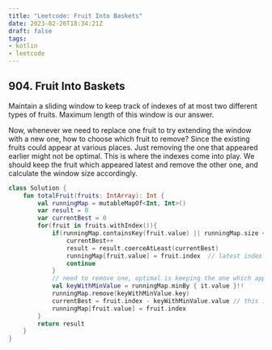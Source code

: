 ```yaml
---
title: "Leetcode: Fruit Into Baskets"
date: 2023-02-26T18:34:21Z
draft: false
tags:
- kotlin
- leetcode
---
```

## 904. Fruit Into Baskets
Maintain a sliding window to keep track of indexes of at most two different types of fruits. Maximum length of this window is our answer.

Now, whenever we need to replace one fruit to try extending the window with a new one, how to choose which fruit to remove? Since the existing fruits could appear at various places. Just removing the one that appeared earlier might not be optimal. This is where the indexes come into play. We should keep the fruit which appeared latest and remove the other one, and calculate the window size accordingly.

```kotlin
class Solution {
    fun totalFruit(fruits: IntArray): Int {
        val runningMap = mutableMapOf<Int, Int>()
        var result = 0
        var currentBest = 0
        for(fruit in fruits.withIndex()){
            if(runningMap.containsKey(fruit.value) || runningMap.size <= 1){
                currentBest++
                result = result.coerceAtLeast(currentBest)
                runningMap[fruit.value] = fruit.index  // latest index of that fruit
                continue
            }
            // need to remove one, optimal is keeping the one which appeared latest
            val keyWithMinValue = runningMap.minBy { it.value }!!
            runningMap.remove(keyWithMinValue.key)
            currentBest = fruit.index - keyWithMinValue.value // this is still remaining
            runningMap[fruit.value] = fruit.index
        }
        return result
    }
}
```

